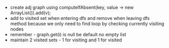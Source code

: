 - create adj graph using computeIfAbsent(key, value -> new ArrayList()).add(v);
- add to visited set when entering dfs and remove when leaving dfs method because we only need to find loop by checking currently visiting nodes
- remember - graph.get(i) is null be default no empty list
- maintain 2 visited sets - 1 for visiting and 1 for visited